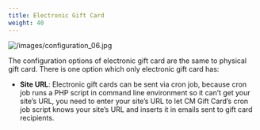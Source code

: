 ```yaml
---
title: Electronic Gift Card
weight: 40
---
```

![/images/configuration_06.jpg](/images/configuration_06.jpg)

The configuration options of electronic gift card are the same to physical gift card. There is one option which only electronic gift card has:

*   **Site URL**: Electronic gift cards can be sent via cron job, because cron job runs a PHP script in command line environment so it can’t get your site’s URL, you need to enter your site’s URL to let CM Gift Card’s cron job script knows your site’s URL and inserts it in emails sent to gift card recipients.